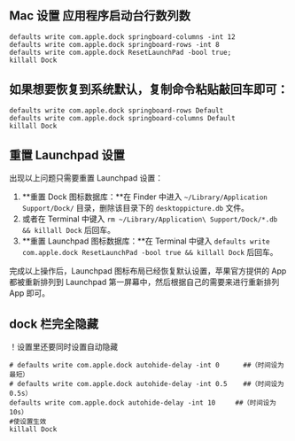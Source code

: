 ## Mac 设置 应用程序启动台行数列数

```
defaults write com.apple.dock springboard-columns -int 12
defaults write com.apple.dock springboard-rows -int 8
defaults write com.apple.dock ResetLaunchPad -bool true;
killall Dock
```

## 如果想要恢复到系统默认，复制命令粘贴敲回车即可：

```
defaults write com.apple.dock springboard-rows Default
defaults write com.apple.dock springboard-columns Default
killall Dock
```

## 重置 Launchpad 设置

出现以上问题只需要重置 Launchpad 设置：

1. **重置 Dock 图标数据库：**在 Finder 中进入 `~/Library/Application Support/Dock/` 目录，删除该目录下的 `desktoppicture.db` 文件。
2. 或者在 Terminal 中键入 `rm ~/Library/Application\ Support/Dock/*.db && killall Dock` 后回车。
3. **重置 Launchpad 图标数据库：**在 Terminal 中键入 `defaults write com.apple.dock ResetLaunchPad -bool true && killall Dock` 后回车。

完成以上操作后，Launchpad 图标布局已经恢复默认设置，苹果官方提供的 App 都被重新排列到 Launchpad 第一屏幕中，然后根据自己的需要来进行重新排列 App 即可。

## dock 栏完全隐藏

！设置里还要同时设置自动隐藏

```applescript
# defaults write com.apple.dock autohide-delay -int 0      ##（时间设为最短）
# defaults write com.apple.dock autohide-delay -int 0.5    ##（时间设为 0.5s）
defaults write com.apple.dock autohide-delay -int 10     ##（时间设为 10s）
#使设置生效
killall Dock
```
